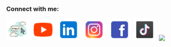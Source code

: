 ### Connect with me:

<a href="https://johnydev.com/"><img src="icons/icons8-website-100.png" width="60px"></a>&nbsp;
<a href="https://www.youtube.com/@JohnyDev"><img src="icons/icons8-youtube-48.png" width="60px"></a>&nbsp;
<a href="https://www.linkedin.com/in/johnbedeir/"><img src="icons/icons8-linkedin-48.png" width="60px"></a>&nbsp;
<a href="https://www.instagram.com/johnbedeir/"><img src="icons/icons8-instagram-48.png" width="60px"></a>&nbsp;
<a href="https://www.facebook.com/profile.php?id=100064050812806"><img src="icons/icons8-facebook-48.png" width="60px"></a>&nbsp;
<a href="https://www.tiktok.com/@johnydev2"><img src="icons/icons8-tiktok-48.png" width="60 px"></a>&nbsp;
<img src="icons/youtube.png">

[course]: https://www.youtube.com/@JohnyDev
